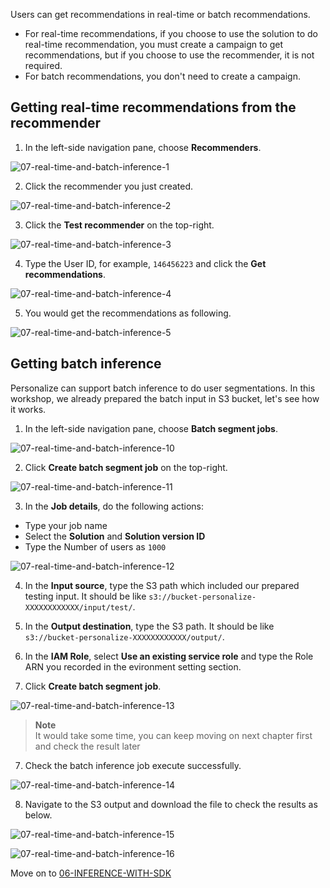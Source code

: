 Users can get recommendations in real-time or batch recommendations. 
* For real-time recommendations, if you choose to use the solution to do real-time recommendation, you must create a campaign to get recommendations, but if you choose to use the recommender, it is not required. 
* For batch recommendations, you don't need to create a campaign.

## Getting real-time recommendations from the recommender

1. In the left-side navigation pane, choose **Recommenders**.

![07-real-time-and-batch-inference-1](/static/image/07-real-time-and-batch-inference-1.png)

2. Click the recommender you just created.

![07-real-time-and-batch-inference-2](/static/image/07-real-time-and-batch-inference-2.png)

3. Click the **Test recommender** on the top-right.

![07-real-time-and-batch-inference-3](/static/image/07-real-time-and-batch-inference-3.png)

4. Type the User ID, for example, `146456223` and click the **Get recommendations**.

![07-real-time-and-batch-inference-4](/static/image/07-real-time-and-batch-inference-4.png)

5. You would get the recommendations as following.

![07-real-time-and-batch-inference-5](/static/image/07-real-time-and-batch-inference-5.png)


## Getting batch inference

Personalize can support batch inference to do user segmentations. In this workshop, we already prepared the batch input in S3 bucket, let's see how it works.

1. In the left-side navigation pane, choose **Batch segment jobs**.

![07-real-time-and-batch-inference-10](/static/image/07-real-time-and-batch-inference-10.png)

2. Click **Create batch segment job** on the top-right.

![07-real-time-and-batch-inference-11](/static/image/07-real-time-and-batch-inference-11.png)

3. In the **Job details**, do the following actions:
* Type your job name
* Select the **Solution** and **Solution version ID**
* Type the Number of users as `1000`


![07-real-time-and-batch-inference-12](/static/image/07-real-time-and-batch-inference-12.png)

4. In the **Input source**, type the S3 path which included our prepared testing input. It should be like `s3://bucket-personalize-XXXXXXXXXXXX/input/test/`.

5. In the **Output destination**, type the S3 path. It should be like `s3://bucket-personalize-XXXXXXXXXXXX/output/`.

6. In the **IAM Role**, select **Use an existing service role** and type the Role ARN you recorded in the evironment setting section.

7. Click **Create batch segment job**.

![07-real-time-and-batch-inference-13](/static/image/07-real-time-and-batch-inference-13.png)

> **Note**  
> It would take some time, you can keep moving on next chapter first and check the result later

7. Check the batch inference job execute successfully.

![07-real-time-and-batch-inference-14](/static/image/07-real-time-and-batch-inference-14.png)

8. Navigate to the S3 output and download the file to check the results as below.

![07-real-time-and-batch-inference-15](/static/image/07-real-time-and-batch-inference-15.png)

![07-real-time-and-batch-inference-16](/static/image/07-real-time-and-batch-inference-16.png)

Move on to [06-INFERENCE-WITH-SDK](06-INFERENCE-WITH-SDK.md)




